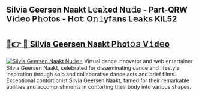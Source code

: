 ## Silvia Geersen Naakt L𝚎a𝚔ed N𝚞𝚍e - Part-QRW Vi𝚍𝚎o P𝚑𝚘tos - H𝚘𝚝 O𝚗𝚕yf𝚊ns L𝚎a𝚔s KiL52

# <h2><a href="http://kf1r6o1.oniu.top/?m=Silvia+Geersen+Naakt">🔗👉 🔴 Silvia Geersen Naakt P𝚑ot𝚘𝚜 V𝚒d𝚎o</a></h2>

[![Silvia Geersen Naakt Nu𝚍e𝚜](https://i.imgur.com/0qMVB7G.gif)](http://kf1r6o1.oniu.top/?m=Silvia+Geersen+Naakt)
Virtual dance innovator and web entertainer Silvia Geersen Naakt, celebrated for disseminating dance and lifestyle inspiration through solo and collaborative dance acts and brief films. Exceptional contortionist Silvia Geersen Naakt, famed for their remarkable abilities and accomplishments in contorting their body into various shapes.  
